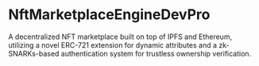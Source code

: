 # NftMarketplaceEngineDevPro
A decentralized NFT marketplace built on top of IPFS and Ethereum, utilizing a novel ERC-721 extension for dynamic attributes and a zk-SNARKs-based authentication system for trustless ownership verification.
